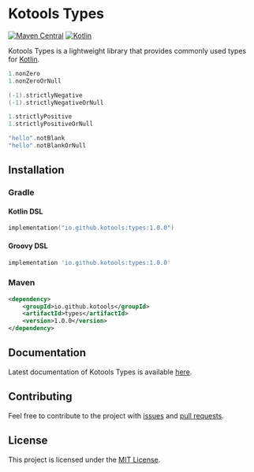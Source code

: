 # Kotools Types

[![Maven Central](https://img.shields.io/maven-central/v/io.github.kotools/types)](https://search.maven.org/artifact/io.github.kotools/types)
[![Kotlin](https://img.shields.io/badge/kotlin-1.5.31-blue.svg?logo=kotlin)][kotlin]

Kotools Types is a lightweight library that provides commonly used types for
[Kotlin].

```kotlin
1.nonZero
1.nonZeroOrNull

(-1).strictlyNegative
(-1).strictlyNegativeOrNull

1.strictlyPositive
1.strictlyPositiveOrNull

"hello".notBlank
"hello".notBlankOrNull
```

[kotlin]: https://kotlinlang.org

## Installation

### Gradle

#### Kotlin DSL

```kotlin
implementation("io.github.kotools:types:1.0.0")
```

#### Groovy DSL

```groovy
implementation 'io.github.kotools:types:1.0.0'
```

### Maven

```xml
<dependency>
    <groupId>io.github.kotools</groupId>
    <artifactId>types</artifactId>
    <version>1.0.0</version>
</dependency>
```

## Documentation

Latest documentation of Kotools Types is available
[here](https://kotools.github.io/types).

## Contributing

Feel free to contribute to the project with
[issues](https://github.com/kotools/types/issues) and
[pull requests](https://github.com/kotools/types/pulls).

## License

This project is licensed under the
[MIT License](https://choosealicense.com/licenses/mit).
